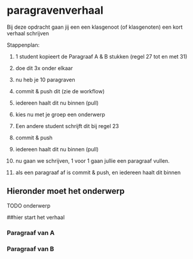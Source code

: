 # paragravenverhaal

Bij deze opdracht gaan jij een een klasgenoot (of klasgenoten) een kort verhaal schrijven

Stappenplan:
1. 1 student kopieert de Paragraaf A & B stukken (regel 27 tot en met 31) 
2. doe dit 3x onder elkaar
3. nu heb je 10 paragraven
4. commit & push dit (zie de workflow)
5. iedereen haalt dit nu binnen (pull)

6. kies nu met je groep een onderwerp
7. Een andere student schrijft dit bij regel 23
8. commit & push 
9. iedereen haalt dit nu binnen (pull)

10. nu gaan we schrijven, 1 voor 1 gaan jullie een paragraaf vullen.
11. als een paragraaf af is commit & push, en iedereen haalt dit binnen


## Hieronder moet het onderwerp

TODO onderwerp

##hier start het verhaal

### Paragraaf van A


### Paragraaf van B
